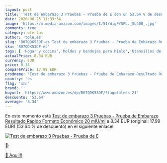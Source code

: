 ```yaml
---
layout: post
title: 'Test de embarazo 3 Pruebas - Prueba de E con un 53.64 % de descuento'
date: 2020-06-25 11:33:34
image: 'https://m.media-amazon.com/images/I/51rWigFYSFL._SL400_.jpg'
comments: true
category: ofertas
author: 'tole.es'
slug: 'B07QDK53DF-es Test de embarazo 3 Pruebas - Prueba de Embarazo Resultado...'
sku: 'B07QDK53DF-es'
tags: [ 'Hogar y cocina','Moldes y bandejas para hielo','Utensilios de bar','Utensilios de cocina','embarazo', ]
actualPrice: 8.34 EUR
currency: EUR
price: 8.34
comparePrice: 17.99 EUR
prodname: 'Test de embarazo 3 Pruebas - Prueba de Embarazo Resultado Rápido Formato Económico 20 mIU/ml'
country: 'es'
flag: '🇪🇸'
brand: ''
buyurl: 'https://www.amazon.es/dp/B07QDK53DF/?tag=tolees-21'
descuento: '53.64'
average: '8.34'
---
```


En este momento está [Test de embarazo 3 Pruebas - Prueba de Embarazo Resultado Rápido Formato Económico 20 mIU/ml](https://www.amazon.es/dp/B07QDK53DF/?tag=tolees-21) a 8.34 EUR (original: 17.99 EUR) (53.64 %  de descuento) en el siguiente enlace!

[![Test de embarazo 3 Pruebas - Prueba de E](https://m.media-amazon.com/images/I/51rWigFYSFL._SL400_.jpg)](https://www.amazon.es/dp/B07QDK53DF/?tag=tolees-21)

🔎:


[🛒 Aquí!!!](https://www.amazon.es/dp/B07QDK53DF/?tag=tolees-21)
